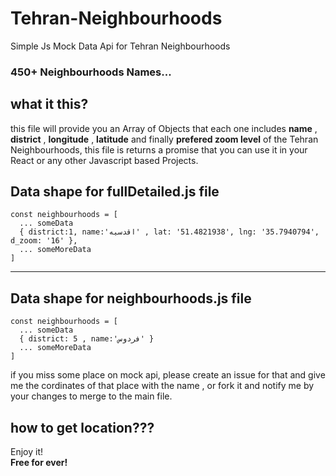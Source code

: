 # Tehran-Neighbourhoods
Simple Js Mock Data Api for Tehran Neighbourhoods

### 450+ Neighbourhoods Names...



## what it this?
this file will provide you an Array of Objects that each one includes **name** , **district** , **longitude** , **latitude** and finally **prefered zoom level** of the Tehran Neighbourhoods, this file is returns a promise that you can use it in your React or any other Javascript based Projects.



## Data shape for fullDetailed.js file
```
const neighbourhoods = [
  ... someData
  { district:1, name:'اقدسیه' , lat: '51.4821938', lng: '35.7940794', d_zoom: '16' },
  ... someMoreData
]
```

------------------------------------------------------

## Data shape for neighbourhoods.js file
```
const neighbourhoods = [
  ... someData
  { district: 5 , name:'فردوس' }
  ... someMoreData
]
```

if you miss some place on mock api, please create an issue for that and give me the cordinates of that place with the name , or fork it and notify me by your changes to merge to the main file.


how to get location???
-----


Enjoy it!<br/>
**Free for ever!**
